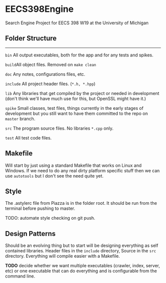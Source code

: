 # EECS398Engine
Search Engine Project for EECS 398 W19 at the University of Michigan

## Folder Structure

------

`bin` All output executables, both for the app and for any tests and spikes.

`build`All object files. Removed on `make clean`

`doc` Any notes, configurations files, etc.

`include` All project header files. (`*.h, *.hpp`)

`lib` Any libraries that get compiled by the project or needed in development (don't think we'll have much use for this, but OpenSSL might have it.)

`spike` Small classes, test files, things currently in the early stages of development but you still want to have them committed to the repo on `master` branch.

`src` The program source files. No libraries `*.cpp` only.

`test` All test code files.



## Makefile

Will start by just using a standard Makefile that works on Linux and Windows. If we need to do any real dirty platform specific stuff then we can use `autotools` but I don't see the need quite yet.

## Style

The .astylerc file from Piazza is in the folder root. It should be run from the terminal before pushing to master.

TODO: automate style checking on git push.

## Design Patterns

Should be an evolving thing but to start will be designing everything as self contained libraries. Header files in the `include` directory, Source in the `src` directory. Everything will compile easier with a Makefile.

**TODO** decide whether we want multiple executables (crawler, index, server, etc) or one executable that can do everything and is configurable from the command line.

